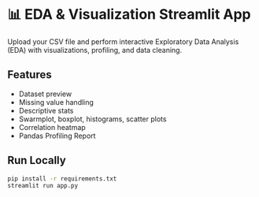 # 📊 EDA & Visualization Streamlit App

Upload your CSV file and perform interactive Exploratory Data Analysis (EDA) with visualizations, profiling, and data cleaning.

## Features
- Dataset preview
- Missing value handling
- Descriptive stats
- Swarmplot, boxplot, histograms, scatter plots
- Correlation heatmap
- Pandas Profiling Report

## Run Locally

```bash
pip install -r requirements.txt
streamlit run app.py
